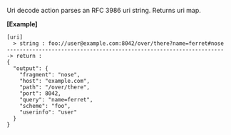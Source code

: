Uri decode action parses an RFC 3986 uri string.
Returns uri map.
<br/>

**[Example]**
```
[uri]
  > string : foo://user@example.com:8042/over/there?name=ferret#nose
--------------------------------------------------------------------
-> return :
{
  "output": {
    "fragment": "nose",
    "host": "example.com",
    "path": "/over/there",
    "port": 8042,
    "query": "name=ferret",
    "scheme": "foo",
    "userinfo": "user"
  }
}
```
